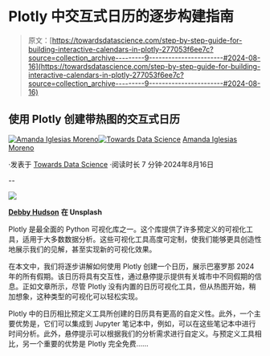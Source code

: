 # Plotly 中交互式日历的逐步构建指南

> 原文：[https://towardsdatascience.com/step-by-step-guide-for-building-interactive-calendars-in-plotly-277053f6ee7c?source=collection_archive---------9-----------------------#2024-08-16](https://towardsdatascience.com/step-by-step-guide-for-building-interactive-calendars-in-plotly-277053f6ee7c?source=collection_archive---------9-----------------------#2024-08-16)

## 使用 Plotly 创建带热图的交互式日历

[](https://amandaiglesiasmoreno.medium.com/?source=post_page---byline--277053f6ee7c--------------------------------)[![Amanda Iglesias Moreno](../Images/9cff03d0c0caaa9a8aa53c4c34c90cac.png)](https://amandaiglesiasmoreno.medium.com/?source=post_page---byline--277053f6ee7c--------------------------------)[](https://towardsdatascience.com/?source=post_page---byline--277053f6ee7c--------------------------------)[![Towards Data Science](../Images/a6ff2676ffcc0c7aad8aaf1d79379785.png)](https://towardsdatascience.com/?source=post_page---byline--277053f6ee7c--------------------------------) [Amanda Iglesias Moreno](https://amandaiglesiasmoreno.medium.com/?source=post_page---byline--277053f6ee7c--------------------------------)

·发表于 [Towards Data Science](https://towardsdatascience.com/?source=post_page---byline--277053f6ee7c--------------------------------) ·阅读时长 7 分钟·2024年8月16日

--

![](../Images/f2a5033f07429bdc68baacb410c05865.png)

[**Debby Hudson**](https://unsplash.com/es/@hudsoncrafted) **在 Unsplash**

Plotly 是最全面的 Python 可视化库之一。这个库提供了许多预定义的可视化工具，适用于大多数数据分析。这些可视化工具高度可定制，使我们能够更具创造性地展示我们的见解，甚至实现新的可视化效果。

在本文中，我们将逐步讲解如何使用 Plotly 创建一个日历，展示巴塞罗那 2024 年的所有假期。该日历将具有交互性，通过悬停提示提供有关城市中不同假期的信息。正如文章所示，尽管 Plotly 没有内置的日历可视化工具，但从热图开始，稍加想象，这种类型的可视化可以轻松实现。

Plotly 中的日历相比预定义工具所创建的日历具有更高的自定义性。此外，一个主要优势是，它们可以集成到 Jupyter 笔记本中，例如，可以在这些笔记本中进行时间分析。此外，悬停提示可以根据我们的分析需求进行自定义。与预定义工具相比，另一个重要的优势是 Plotly 完全免费……
